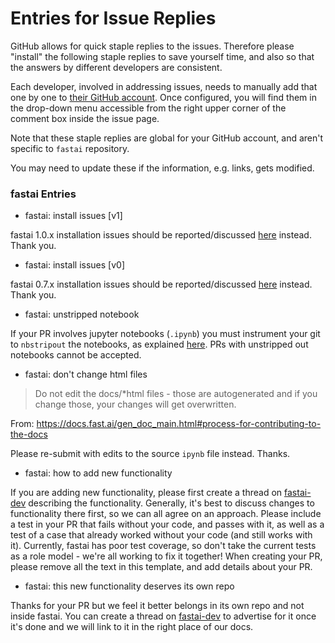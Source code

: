 # Entries for Issue Replies

GitHub allows for quick staple replies to the issues. Therefore please "install" the following staple replies to save yourself time, and also so that the answers by different developers are consistent.

Each developer, involved in addressing issues, needs to manually add that one by one to [their GitHub account](https://github.com/settings/replies). Once configured, you will find them in the drop-down menu accessible from the right upper corner of the comment box inside the issue page.

Note that these staple replies are global for your GitHub account, and aren't specific to `fastai` repository.

You may need to update these if the information, e.g. links, gets modified.

### fastai Entries

* fastai: install issues [v1]

fastai 1.0.x installation issues should be reported/discussed [here](http://forums.fast.ai/t/fastai-v1-install-issues-thread/24111) instead. Thank you.

* fastai: install issues [v0]

fastai 0.7.x installation issues should be reported/discussed [here](http://forums.fast.ai/t/fastai-v0-install-issues-thread/24652) instead. Thank you.

* fastai: unstripped notebook

If your PR involves jupyter notebooks (`.ipynb`) you must instrument your git to `nbstripout` the notebooks, as explained [here](https://docs.fast.ai/dev/develop.html#things-to-run-after-git-clone). PRs with unstripped out notebooks cannot be accepted.

* fastai: don't change html files

> Do not edit the docs/*html files - those are autogenerated and if you change those, your changes will get overwritten.

From: https://docs.fast.ai/gen_doc_main.html#process-for-contributing-to-the-docs

Please re-submit with edits to the source `ipynb` file instead. Thanks.

* fastai: how to add new functionality

If you are adding new functionality, please first create a thread on [fastai-dev](https://forums.fast.ai/c/fastai-users/fastai-dev) describing the functionality. Generally, it's best to discuss changes to functionality there first, so we can all agree on an approach. Please include a test in your PR that fails without your code, and passes with it, as well as a test of a case that already worked without your code (and still works with it). Currently, fastai has poor test coverage, so don't take the current tests as a role model - we're all working to fix it together! When creating your PR, please remove all the text in this template, and add details about your PR.

* fastai: this new functionality deserves its own repo

Thanks for your PR but we feel it better belongs in its own repo and not inside fastai. You can create a thread on [fastai-dev](https://forums.fast.ai/c/fastai-users/fastai-dev) to advertise for it once it's done and we will link to it in the right place of our docs.
